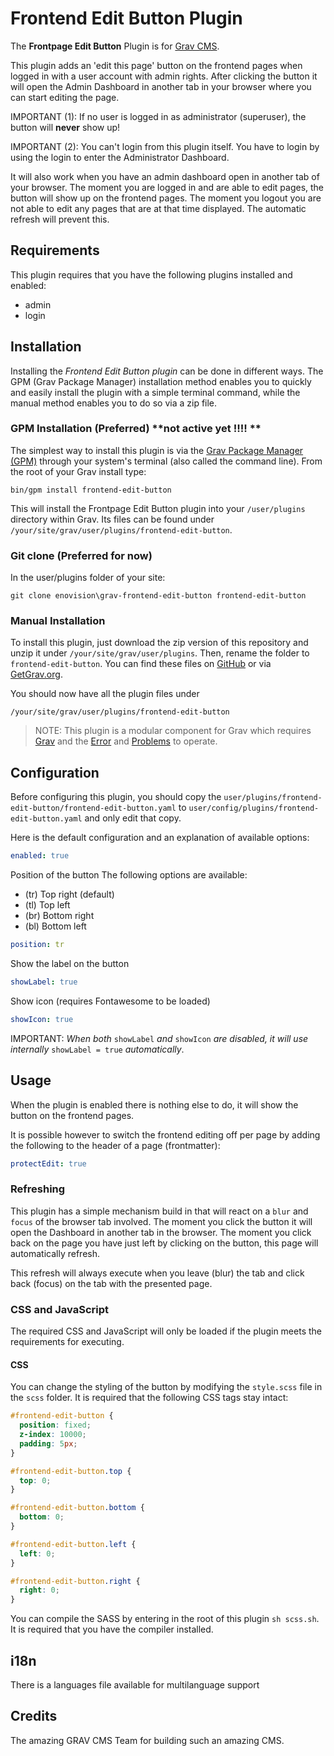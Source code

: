 # Frontend Edit Button Plugin

The **Frontpage Edit Button** Plugin is for [Grav CMS](http://github.com/getgrav/grav). 

This plugin adds an 'edit this page' button on the frontend pages when logged in with a user account with
admin rights. After clicking the button it will open the Admin Dashboard in another tab in your browser where you can start editing the page.
 
IMPORTANT (1): If no user is logged in as administrator (superuser), the button will **never** show up! 

IMPORTANT (2): You can't login from this plugin itself. You have to login by using the login to enter the Administrator Dashboard. 

It will also work when you have an admin dashboard open in another tab of your browser. The moment you are logged in and are able to edit pages, the button will show up on the frontend pages. The moment you logout you are not able to edit any pages that are at that time displayed. The automatic refresh will prevent this. 

## Requirements

This plugin requires that you have the following plugins installed and enabled:

* admin 
* login

## Installation

Installing the _Frontend Edit Button plugin_ can be done in different ways. The GPM (Grav Package Manager) installation method enables you to quickly and easily install the plugin with a simple terminal command, while the manual method enables you to do so via a zip file.

### GPM Installation (Preferred) **not active yet !!!! **

The simplest way to install this plugin is via the [Grav Package Manager (GPM)](http://learn.getgrav.org/advanced/grav-gpm) through your system's terminal (also called the command line).  From the root of your Grav install type:

    bin/gpm install frontend-edit-button

This will install the Frontpage Edit Button plugin into your `/user/plugins` directory within Grav. Its files can be found under `/your/site/grav/user/plugins/frontend-edit-button`.

### Git clone (Preferred for now) ###

In the user/plugins folder of your site:
```
git clone enovision\grav-frontend-edit-button frontend-edit-button
```


### Manual Installation

To install this plugin, just download the zip version of this repository and unzip it under `/your/site/grav/user/plugins`. Then, rename the folder to `frontend-edit-button`. You can find these files on [GitHub](https://github.com/johan-van-de-merwe/grav-plugin-frontend-edit-button) or via [GetGrav.org](http://getgrav.org/downloads/plugins#extras).

You should now have all the plugin files under

    /your/site/grav/user/plugins/frontend-edit-button
	
> NOTE: This plugin is a modular component for Grav which requires [Grav](http://github.com/getgrav/grav) and the [Error](https://github.com/getgrav/grav-plugin-error) and [Problems](https://github.com/getgrav/grav-plugin-problems) to operate.

## Configuration

Before configuring this plugin, you should copy the `user/plugins/frontend-edit-button/frontend-edit-button.yaml` to `user/config/plugins/frontend-edit-button.yaml` and only edit that copy.

Here is the default configuration and an explanation of available options:

```yaml
enabled: true
```

Position of the button
The following options are available:
* (tr) Top right (default)
* (tl) Top left
* (br) Bottom right
* (bl) Bottom left

```yaml
position: tr
```

Show the label on the button
```yaml
showLabel: true
```

Show icon (requires Fontawesome to be loaded)
```yaml
showIcon: true
```

IMPORTANT:
_When both_ `showLabel` _and_ `showIcon` _are disabled, it will use internally_ `showLabel = true` _automatically_.

## Usage

When the plugin is enabled there is nothing else to do, it will show the button on the frontend pages.

It is possible however to switch the frontend editing off per page by adding the following to the header of a page (frontmatter):

```yaml
protectEdit: true
```

### Refreshing
This plugin has a simple mechanism build in that will react on a `blur` and `focus` of the browser tab involved.
The moment you click the button it will open the Dashboard in another tab in the browser. The moment you click back
on the page you have just left by clicking on the button, this page will automatically refresh.

This refresh will always execute when you leave (blur) the tab and click back (focus) on the tab with the presented page.

### CSS and JavaScript

The required CSS and JavaScript will only be loaded if the plugin meets the requirements for executing.

#### CSS

You can change the styling of the button by modifying the `style.scss` file in the `scss` folder. 
It is required that the following CSS tags stay intact:

```css
#frontend-edit-button {
  position: fixed;
  z-index: 10000;
  padding: 5px;
}

#frontend-edit-button.top {
  top: 0;
}

#frontend-edit-button.bottom {
  bottom: 0;
}

#frontend-edit-button.left {
  left: 0;
}

#frontend-edit-button.right {
  right: 0;
}
```

You can compile the SASS by entering in the root of this plugin
`sh scss.sh`. It is required that you have the compiler installed.

## i18n

There is a languages file available for multilanguage support

## Credits

The amazing GRAV CMS Team for building such an amazing CMS.